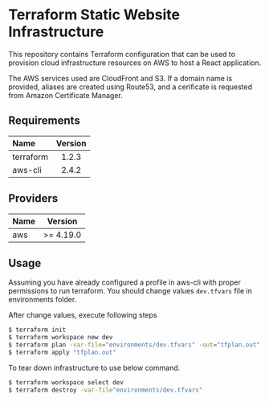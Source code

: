 # Terraform Static Website Infrastructure

This repository contains Terraform configuration that can be used to provision
cloud infrastructure resources on AWS to host a React application.

The AWS services used are CloudFront and S3. If a domain name is provided,
aliases are created using Route53, and a cerificate is requested from Amazon
Certificate Manager.

## Requirements

| Name      | Version |
|:----------|:-------:|
| terraform | 1.2.3   |
| aws-cli   | 2.4.2   |

## Providers

| Name | Version   |
|:-----|:---------:|
| aws  | >= 4.19.0 |


## Usage

Assuming you have already configured a profile in aws-cli with proper permissions to run terraform. You should change values `dev.tfvars` file in environments folder.

After change values, execute following steps

```sh
$ terraform init
$ terraform workspace new dev
$ terraform plan -var-file="environments/dev.tfvars" -out="tfplan.out"
$ terraform apply "tfplan.out"
```

To tear down infrastructure to use below command.

```sh
$ terraform workspace select dev
$ terraform destroy -var-file"environments/dev.tfvars"
```